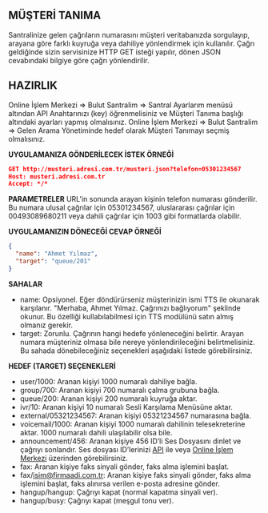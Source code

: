 **MÜŞTERİ TANIMA**
----
Santralinize gelen çağrıların numarasını müşteri veritabanızda sorgulayıp, arayana göre farklı kuyruğa veya dahiliye yönlendirmek için kullanılır.
Çağrı geldiğinde sizin servisinize HTTP GET isteği yapılır, dönen JSON cevabındaki bilgiye göre çağrı yönlendirilir.

**HAZIRLIK**
----
  Online İşlem Merkezi => Bulut Santralim => Santral Ayarlarım menüsü altından API Anahtarınızı (key) öğrenmelisiniz ve Müşteri Tanıma başlığı altındaki ayarları yapmış olmalısınız.
  Online İşlem Merkezi => Bulut Santralim => Gelen Arama Yönetiminde hedef olarak Müşteri Tanımayı seçmiş olmalısınız.
  
**UYGULAMANIZA GÖNDERİLECEK İSTEK ÖRNEĞİ**

```json
GET http://musteri.adresi.com.tr/musteri.json?telefon=05301234567
Host: musteri.adresi.com.tr 
Accept: */* 
``` 
**PARAMETRELER** 
  URL'in sonunda arayan kişinin telefon numarası gönderilir. Bu numara ulusal çağrılar için 05301234567, uluslararası çağrılar için 00493089680211 veya dahili çağrılar için 1003 gibi formatlarda olabilir.

**UYGULAMANIZIN DÖNECEĞİ CEVAP ÖRNEĞİ** 

```json
{
  "name": "Ahmet Yılmaz",
  "target": "queue/201"
}
```
**SAHALAR**
* name: Opsiyonel. Eğer döndürürseniz müşterinizin ismi TTS ile okunarak karşılanır. "Merhaba, Ahmet Yılmaz. Çağrınızı bağlıyorum" şeklinde okunur. Bu özelliği kullabılabilmesi için TTS modülünü satın almış olmanız gerekir.
* target: Zorunlu. Çağrının hangi hedefe yönleneceğini belirtir. Arayan numara müşteriniz olmasa bile nereye yönlendirileceğini belirtmelisiniz. Bu sahada dönebileceğiniz seçenekleri aşağıdaki listede görebilirsiniz.

**HEDEF (TARGET) SEÇENEKLERİ**

* user/1000: Aranan kişiyi 1000 numaralı dahiliye bağla.
* group/700: Aranan kişiyi 700 numaralı çalma grubuna bağla.
* queue/200: Aranan kişiyi 200 numaralı kuyruğa aktar.
* ivr/10: Aranan kişiyi 10 numaralı Sesli Karşılama Menüsüne aktar.
* external/05321234567: Aranan kişiyi 05321234567 numarasına bağla.
* voicemail/1000: Aranan kişiyi 1000 numaralı dahilinin telesekreterine aktar. 1000 numaralı dahili ulaşılabilir olsa bile.
* announcement/456: Aranan kişiye 456 ID’li Ses Dosyasını dinlet ve çağrıyı sonlandır. Ses dosyası ID’lerinizi [API](https://github.com/verimor/Bulutsantralim-API/blob/master/announcements.md) ile veya [Online İşlem Merkezi]( https://oim.verimor.com.tr/switch/announcements) üzerinden görebilirsiniz.
* fax: Aranan kişiye faks sinyali gönder, faks alma işlemini başlat.
* fax/isim@firmaadi.com.tr: Aranan kişiye faks sinyali gönder, faks alma işlemini başlat, faks alınırsa verilen e-posta adresine gönder.
* hangup/hangup: Çağrıyı kapat (normal kapatma sinyali ver).
* hangup/busy: Çağrıyı kapat (meşgul tonu ver).
